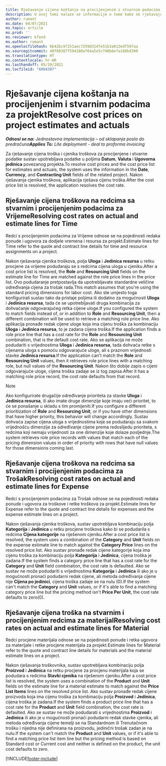 ```yaml
---
title: Rješavanje cijena koštanja na procijenjenim i stvarnim podacima za projekt
description: U ovoj temi nalaze se informacije o tome kako se rješavaju cijene koštanja na procijenjenim i stvarnim podacima za projekt.
author: rumant
ms.date: 04/07/2021
ms.topic: article
ms.prod: ''
ms.reviewer: kfend
ms.author: rumant
ms.openlocfilehash: 6b42bc97251aec7259d314fe51b3a012edf597aa
ms.sourcegitcommit: 40f68387f594180af64a5e5c748b6efa188bd300
ms.translationtype: HT
ms.contentlocale: hr-HR
ms.lasthandoff: 05/10/2021
ms.locfileid: "6004387"
---
```

# <a name="resolve-cost-prices-on-project-estimates-and-actuals"></a><span data-ttu-id="4ba1d-103">Rješavanje cijena koštanja na procijenjenim i stvarnim podacima za projekt</span><span class="sxs-lookup"><span data-stu-id="4ba1d-103">Resolve cost prices on project estimates and actuals</span></span> 

<span data-ttu-id="4ba1d-104">_**Odnosi se na:** Jednostavna implementacija – od sklapanja posla do predračuna_</span><span class="sxs-lookup"><span data-stu-id="4ba1d-104">_**Applies To:** Lite deployment - deal to proforma invoicing_</span></span>

<span data-ttu-id="4ba1d-105">Za rješavanje cijena troška i cjenika troškova za procijenjene i stvarne podatke sustav upotrebljava podatke u poljima **Datum**, **Valuta** i **Ugovorna jedinica** povezanog projekta.</span><span class="sxs-lookup"><span data-stu-id="4ba1d-105">To resolve cost prices and the cost price list for estimates and actuals, the system uses the information in the **Date**, **Currency**, and **Contracting Unit** fields of the related project.</span></span> <span data-ttu-id="4ba1d-106">Nakon rješavanja cjenika troškova, aplikacija rješava cijenu troška.</span><span class="sxs-lookup"><span data-stu-id="4ba1d-106">After the cost price list is resolved, the application resolves the cost rate.</span></span>

## <a name="resolving-cost-rates-on-actual-and-estimate-lines-for-time"></a><span data-ttu-id="4ba1d-107">Rješavanje cijena troškova na redcima sa stvarnim i procijenjenim podacima za Vrijeme</span><span class="sxs-lookup"><span data-stu-id="4ba1d-107">Resolving cost rates on actual and estimate lines for Time</span></span>

<span data-ttu-id="4ba1d-108">Redci s procijenjenim podacima za Vrijeme odnose se na pojedinosti redaka ponude i ugovora za dodjele vremena i resursa za projekt.</span><span class="sxs-lookup"><span data-stu-id="4ba1d-108">Estimate lines for Time refer to the quote and contract line details for time and resource assignments on a project.</span></span>

<span data-ttu-id="4ba1d-109">Nakon rješavanja cjenika troškova, polja **Uloga** i **Jedinica resursa** u retku procjene za vrijeme podudaraju se s redcima cijena uloga u cjeniku.</span><span class="sxs-lookup"><span data-stu-id="4ba1d-109">After a cost price list is resolved, the **Role** and **Resourcing Unit** fields on the estimate line for Time are matched against the role price lines in the price list.</span></span> <span data-ttu-id="4ba1d-110">Ovo podudaranje pretpostavlja da upotrebljavate standardne veličine određivanja cijena za trošak rada.</span><span class="sxs-lookup"><span data-stu-id="4ba1d-110">This match assumes that you're using the standard pricing dimensions for labor cost.</span></span> <span data-ttu-id="4ba1d-111">Ako ste umjesto toga konfigurirali sustav tako da pristaje poljima ili dodatno za mogućnosti **Uloga** i **Jedinica resursa**, tada će se upotrebljavati druga kombinacija za dohvaćanje odgovarajućeg retka cijene uloge.</span><span class="sxs-lookup"><span data-stu-id="4ba1d-111">If you configured the system to match fields instead of, or in addition to **Role** and **Resourcing Unit**, then a different combination will be used to retrieve a matching role price line.</span></span> <span data-ttu-id="4ba1d-112">Ako aplikacija pronađe redak cijene uloge koja ima cijenu troška za kombinaciju **Uloga** i **Jedinica resursa**, to je zadana cijena troška.</span><span class="sxs-lookup"><span data-stu-id="4ba1d-112">If the application finds a role price line that has a cost rate for the **Role** and **Resourcing Unit** combination, that is the default cost rate.</span></span> <span data-ttu-id="4ba1d-113">Ako se aplikacija ne može podudariti s vrijednostima **Uloga** i **Jedinica resursa**, tada dohvaća retke s cijenama uloga s pomoću odgovarajuće uloge, ali s praznom vrijednosti stavke **Jedinica resursa**.</span><span class="sxs-lookup"><span data-stu-id="4ba1d-113">If the application can't match the **Role** and **Resourcing Unit** values, then it retrieves role price lines with a matching role, but null values of the **Resourcing Unit**.</span></span> <span data-ttu-id="4ba1d-114">Nakon što dobije zapis o cijeni odgovarajuće uloge, cijena troška zadaje se iz tog zapisa.</span><span class="sxs-lookup"><span data-stu-id="4ba1d-114">After it has a matching role price record, the cost rate defaults from that record.</span></span> 

> [!NOTE]
> <span data-ttu-id="4ba1d-115">Ako konfigurirate drugačije određivanje prioriteta za stavke **Uloga** i **Jedinica resursa**, ili ako imate druge dimenzije koje imaju veći prioritet, to će se ponašanje u skladu s tim promijeniti.</span><span class="sxs-lookup"><span data-stu-id="4ba1d-115">If you configure a different prioritization of **Role** and **Resourcing Unit**, or if you have other dimensions that have higher priority, this behavior will change accordingly.</span></span> <span data-ttu-id="4ba1d-116">Sustav dohvaća zapise cijena uloga s vrijednostima koje se podudaraju sa svakom vrijednošću dimenzije za određivanje cijene prema redoslijedu prioriteta, s redcima koji nemaju vrijednosti za one dimenzije koje dolaze posljednje.</span><span class="sxs-lookup"><span data-stu-id="4ba1d-116">The system retrieves role price records with values that match each of the pricing dimension values in order of priority with rows that have null values for those dimensions coming last.</span></span>

## <a name="resolving-cost-rates-on-actual-and-estimate-lines-for-expense"></a><span data-ttu-id="4ba1d-117">Rješavanje cijena troškova na redcima sa stvarnim i procijenjenim podacima za Trošak</span><span class="sxs-lookup"><span data-stu-id="4ba1d-117">Resolving cost rates on actual and estimate lines for Expense</span></span>

<span data-ttu-id="4ba1d-118">Redci s procijenjenim podacima za Trošak odnose se na pojedinosti redaka ponude i ugovora za troškove i retke troškova za projekt.</span><span class="sxs-lookup"><span data-stu-id="4ba1d-118">Estimate lines for Expense refer to the quote and contract line details for expenses and the expense estimate lines on a project.</span></span>

<span data-ttu-id="4ba1d-119">Nakon rješavanja cjenika troškova, sustav upotrebljava kombinaciju polja **Kategorija** i **Jedinica** u retku procjene troškova kako bi se podudarila s redcima **Cijena kategorije** na riješenom cjeniku.</span><span class="sxs-lookup"><span data-stu-id="4ba1d-119">After a cost price list is resolved, the system uses a combination of the **Category** and **Unit** fields on the expense estimate line to match against the **Category Price** lines on the resolved price list.</span></span> <span data-ttu-id="4ba1d-120">Ako sustav pronađe redak cijene kategorije koja ima cijenu troška za kombinaciju polja **Kategorija** i **Jedinica**, cijena troška je zadana.</span><span class="sxs-lookup"><span data-stu-id="4ba1d-120">If the system finds a category price line that has a cost rate for the **Category** and **Unit** field combination, the cost rate is defaulted.</span></span> <span data-ttu-id="4ba1d-121">Ako se sustav ne može podudariti s vrijednostima **Kategorija** i **Jedinica** ili ako je u mogućnosti pronaći podudarni redak cijene, ali metoda određivanja cijene nije **Cijena po jedinici**, cijena troška zadaje se na nulu (0).</span><span class="sxs-lookup"><span data-stu-id="4ba1d-121">If the system can't match the **Category** and **Unit** values, or if it's able to find a matching category price line but the pricing method isn't **Price Per Unit**, the cost rate defaults to zero(0).</span></span>

## <a name="resolving-cost-rates-on-actual-and-estimate-lines-for-material"></a><span data-ttu-id="4ba1d-122">Rješavanje cijena troška na stvarnim i procijenjenim redcima za materijal</span><span class="sxs-lookup"><span data-stu-id="4ba1d-122">Resolving cost rates on actual and estimate lines for Material</span></span>

<span data-ttu-id="4ba1d-123">Redci procjene materijala odnose se na pojedinosti ponude i retka ugovora za materijale i retke procjene materijala za projekt.</span><span class="sxs-lookup"><span data-stu-id="4ba1d-123">Estimate lines for Material refer to the quote and contract line details for materials and the material estimate lines on a project.</span></span>

<span data-ttu-id="4ba1d-124">Nakon rješavanja troškovnika, sustav upotrebljava kombinaciju polja **Proizvod** i **Jedinica** na retku procjene za procjenu materijala koja se podudara s redcima **Stavki cjenika** na riješenom cjeniku.</span><span class="sxs-lookup"><span data-stu-id="4ba1d-124">After a cost price list is resolved, the system uses a combination of the **Product** and **Unit** fields on the estimate line for a material estimate to match against the **Price List Items** lines on the resolved price list.</span></span> <span data-ttu-id="4ba1d-125">Ako sustav pronađe redak cijene proizvoda koja ima cijenu troška za kombinaciju polja **Proizvod** i **Jedinica**, cijena troška je zadana.</span><span class="sxs-lookup"><span data-stu-id="4ba1d-125">If the system finds a product price line that has a cost rate for the **Product** and **Unit** field combination, the cost rate is defaulted.</span></span> <span data-ttu-id="4ba1d-126">Ako se sustav ne može podudarati s vrijednostima **Proizvod** i **Jedinica** ili ako je u mogućnosti pronaći podudarni redak stavke cjenika, ali metoda određivanja cijene temelji se na Standardnom ili Trenutačnom trošku i nijedna nije definirana na proizvodu, jedinični trošak zadan je na nulu.</span><span class="sxs-lookup"><span data-stu-id="4ba1d-126">If the system can't match the **Product** and **Unit** values, or if it's able to find a matching price list item line but the pricing method is based on Standard cost or Current cost and neither is defined on the product, the unit cost defaults to zero.</span></span>


[!INCLUDE[footer-include](../../includes/footer-banner.md)]
